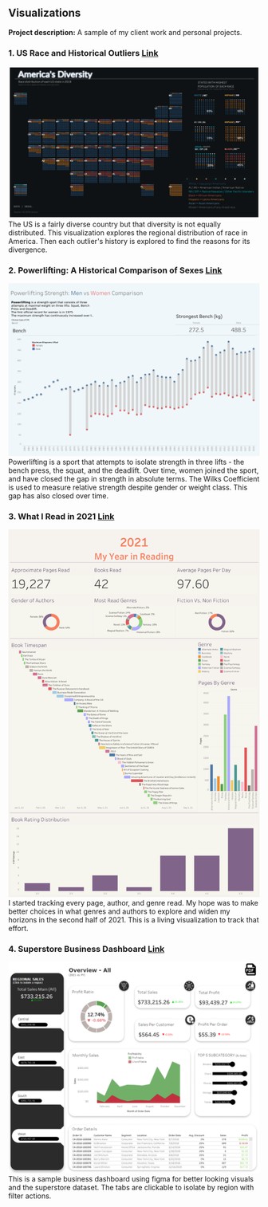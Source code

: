 ## Visualizations

**Project description:** A sample of my client work and personal projects.

### 1. US Race and Historical Outliers [Link](https://public.tableau.com/app/profile/andrew.shrout/viz/RaceintheUSA/AMERICASDIVERSITYMIX)
<img src="images/AMERICA'S DIVERSITY MIX.png?raw=true"/>
The US is a fairly diverse country but that diversity is not equally distributed. This visualization explores the regional distribution of race in America. Then each outlier's history is explored to find the reasons for its divergence.

### 2. Powerlifting: A Historical Comparison of Sexes [Link](https://public.tableau.com/app/profile/andrew.shrout/viz/MaleandFemalePowerliftingAcrossTime/Dashboard1)
<img src="images/powerlifting.png?raw=true"/>
Powerlifting is a sport that attempts to isolate strength in three lifts - the bench press, the squat, and the deadlift. Over time, women joined the sport, and have closed the gap in strength in absolute terms. The Wilks Coefficient is used to measure relative strength despite gender or weight class. This gap has also closed over time.

### 3. What I Read in 2021 [Link](https://public.tableau.com/app/profile/andrew.shrout/viz/WhatIReadin2021/Dashboard1)
<img src="images/reading.png?raw=true"/>
I started tracking every page, author, and genre read. My hope was to make better choices in what genres and authors to explore and widen my horizons in the second half of 2021. This is a living visualization to track that effort.

### 4. Superstore Business Dashboard [Link](https://public.tableau.com/app/profile/andrew.shrout/viz/SuperstoreBusinessDashboard_16299113506100/Dashboard)
<img src="images/business.png?raw=true"/>
This is a sample business dashboard using figma for better looking visuals and the superstore dataset. The tabs are clickable to isolate by region with filter actions.

